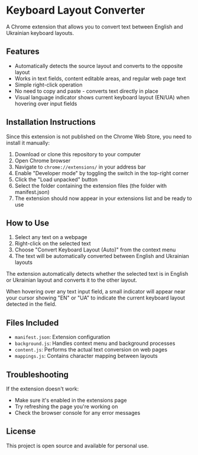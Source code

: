 # Keyboard Layout Converter

A Chrome extension that allows you to convert text between English and Ukrainian keyboard layouts.

## Features

- Automatically detects the source layout and converts to the opposite layout
- Works in text fields, content editable areas, and regular web page text
- Simple right-click operation
- No need to copy and paste - converts text directly in place
- Visual language indicator shows current keyboard layout (EN/UA) when hovering over input fields

## Installation Instructions

Since this extension is not published on the Chrome Web Store, you need to install it manually:

1. Download or clone this repository to your computer
2. Open Chrome browser
3. Navigate to `chrome://extensions/` in your address bar
4. Enable "Developer mode" by toggling the switch in the top-right corner
5. Click the "Load unpacked" button
6. Select the folder containing the extension files (the folder with manifest.json)
7. The extension should now appear in your extensions list and be ready to use

## How to Use

1. Select any text on a webpage
2. Right-click on the selected text
3. Choose "Convert Keyboard Layout (Auto)" from the context menu
4. The text will be automatically converted between English and Ukrainian layouts

The extension automatically detects whether the selected text is in English or Ukrainian layout and converts it to the other layout.

When hovering over any text input field, a small indicator will appear near your cursor showing "EN" or "UA" to indicate the current keyboard layout detected in the field.

## Files Included

- `manifest.json`: Extension configuration
- `background.js`: Handles context menu and background processes
- `content.js`: Performs the actual text conversion on web pages
- `mappings.js`: Contains character mapping between layouts

## Troubleshooting

If the extension doesn't work:
- Make sure it's enabled in the extensions page
- Try refreshing the page you're working on
- Check the browser console for any error messages

## License

This project is open source and available for personal use.
